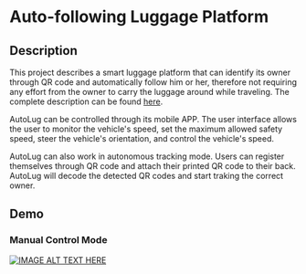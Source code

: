 # Auto-following Luggage Platform

## Description

This project describes a smart luggage platform that can identify its owner through QR code and automatically follow him or her, therefore not requiring any effort from the owner to carry the luggage around while traveling. The complete description can be found [here](./AutoLug_Paper.pdf).

AutoLug can be controlled through its mobile APP. The user interface allows the user to monitor the vehicle's speed, set the maximum allowed safety speed, steer the vehicle's orientation, and control the vehicle's speed.

AutoLug can also work in autonomous tracking mode. Users can register themselves through QR code and attach their printed QR code to their back. AutoLug will decode the detected QR codes and start traking the correct owner.

## Demo
### Manual Control Mode

[![IMAGE ALT TEXT HERE](https://img.youtube.com/vi/hKK-Z66YSt4/0.jpg)](https://www.youtube.com/watch?v=hKK-Z66YSt4)
